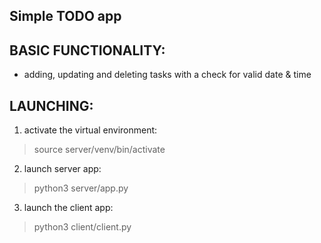 Simple TODO app
-----------------------

BASIC FUNCTIONALITY:
--------------------

- adding, updating and deleting tasks with a check for valid date & time

LAUNCHING:
----------

1. activate the virtual environment:
> source server/venv/bin/activate

2. launch server app:
> python3 server/app.py

3. launch the client app:
> python3 client/client.py